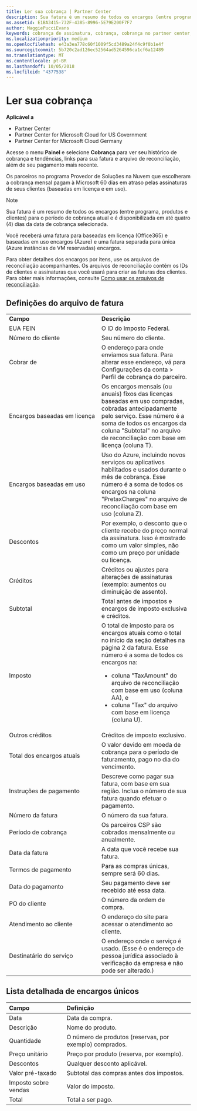 ```yaml
---
title: Ler sua cobrança | Partner Center
description: Sua fatura é um resumo de todos os encargos (entre programa, produtos e clientes) para o período atual mensal. Está disponível no painel do Partner Center.
ms.assetid: E1BA3415-732F-4385-8996-5E79E200F7F7
author: MaggiePucciEvans
keywords: cobrança de assinatura, cobrança, cobrança no partner center, ler minha cobrança, fatura, fatura do partner center, fatura do CSP, onde está minha cobrança?
ms.localizationpriority: medium
ms.openlocfilehash: e43a3ea778c60f1009f5cd3489a24f4c9f0b1e4f
ms.sourcegitcommit: 5b720c2ad126ec52564ad5264596ca1cf6a12489
ms.translationtype: MT
ms.contentlocale: pt-BR
ms.lasthandoff: 10/05/2018
ms.locfileid: "4377538"
---
```

# <a name="read-your-bill"></a>Ler sua cobrança

**Aplicável a**

-  Partner Center
-  Partner Center for Microsoft Cloud for US Government
-  Partner Center for Microsoft Cloud Germany

Acesse o menu **Painel** e selecione **Cobrança** para ver seu histórico de cobrança e tendências, links para sua fatura e arquivo de reconciliação, além de seu pagamento mais recente.

Os parceiros no programa Provedor de Soluções na Nuvem que escolheram a cobrança mensal pagam à Microsoft 60 dias em atraso pelas assinaturas de seus clientes (baseadas em licença e em uso).

> [!NOTE]  
> Sua fatura é um resumo de todos os encargos (entre programa, produtos e clientes) para o período de cobrança atual e é disponibilizada em até quatro (4) dias da data de cobrança selecionada.

Você receberá uma fatura para baseadas em licença (Office365) e baseadas em uso encargos (Azure) e uma fatura separada para única (Azure instâncias de VM reservadas) encargos.

Para obter detalhes dos encargos por itens, use os arquivos de reconciliação acompanhantes. Os arquivos de reconciliação contêm os IDs de clientes e assinaturas que você usará para criar as faturas dos clientes. Para obter mais informações, consulte [Como usar os arquivos de reconciliação](use-the-reconciliation-files.md).

## <a name="invoice-file-definitions"></a>Definições do arquivo de fatura


<table>
<colgroup>
<col width="50%" />
<col width="50%" />
</colgroup>
<tbody>
<tr class="odd">
<td><strong>Campo</strong></td>
<td><strong>Descrição</strong></td>
</tr>
<tr class="even">
<td>EUA FEIN</td>
<td>O ID do Imposto Federal.</td>
</tr>
<tr class="odd">
<td>Número do cliente</td>
<td>Seu número do cliente.</td>
</tr>
<tr class="even">
<td>Cobrar de</td>
<td>O endereço para onde enviamos sua fatura. Para alterar esse endereço, vá para Configurações da conta > Perfil de cobrança do parceiro. </td>
</tr>
<tr class="odd">
<td>Encargos baseadas em licença</td>
<td>Os encargos mensais (ou anuais) fixos das licenças baseadas em uso compradas, cobradas antecipadamente pelo serviço. Esse número é a soma de todos os encargos da coluna &quot;Subtotal&quot; no arquivo de reconciliação com base em licença (coluna T).</td>
</tr>
<tr class="even">
<td>Encargos baseadas em uso</td>
<td>Uso do Azure, incluindo novos serviços ou aplicativos habilitados e usados durante o mês de cobrança. Esse número é a soma de todos os encargos na coluna &quot;PretaxCharges&quot; no arquivo de reconciliação com base em uso (coluna Z).</td>
</tr>
<tr class="odd">
<td>Descontos</td>
<td>Por exemplo, o desconto que o cliente recebe do preço normal da assinatura. Isso é mostrado como um valor simples, não como um preço por unidade ou licença.</td>
</tr>
<tr class="odd">
<td>Créditos</td>
<td>Créditos ou ajustes para alterações de assinaturas (exemplo: aumentos ou diminuição de assento).</td>
</tr>
<tr class="even">
<tr class="even">
<td>Subtotal</td>
<td>Total antes de impostos e encargos de imposto exclusiva e créditos.</td>
</tr>
<td>Imposto</td>
<td>O total de imposto para os encargos atuais como o total no início da seção detalhes na página 2 da fatura. Esse número é a soma de todos os encargos na:
<ul>
<li>coluna &quot;TaxAmount&quot; do arquivo de reconciliação com base em uso (coluna AA), e</li>
<li>coluna &quot;Tax&quot; do arquivo com base em licença (coluna U).</li>
</ul></td>
</tr>
<tr class="odd">
<td>Outros créditos</td>
<td>Créditos de imposto exclusivo.</td>
</tr>
<tr class="even">
<td>Total dos encargos atuais</td>
<td>O valor devido em moeda de cobrança para o período de faturamento, pago no dia do vencimento.</td>
</tr>
<tr class="odd">
<td>Instruções de pagamento</td>
<td>Descreve como pagar sua fatura, com base em sua região. Inclua o número de sua fatura quando efetuar o pagamento.</td>
</tr>
<tr class="even">
<td>Número da fatura</td>
<td>O número da sua fatura.</td>
</tr>
<tr class="odd">
<td>Período de cobrança</td>
<td>Os parceiros CSP são cobrados mensalmente ou anualmente.</td>
</tr>
<tr class="even">
<td>Data da fatura</td>
<td>A data que você recebe sua fatura.</td>
</tr>
<tr class="odd">
<td>Termos de pagamento</td>
<td>Para as compras únicas, sempre será 60 dias.</td>
</tr>
<tr class="even">
<td>Data do pagamento</td>
<td>Seu pagamento deve ser recebido até essa data.</td>
</tr>
<tr class="odd">
<td>PO do cliente</td>
<td>O número da ordem de compra.</td>
</tr>
<tr class="even">
<td>Atendimento ao cliente</td>
<td>O endereço do site para acessar o atendimento ao cliente.</td>
</tr>
<tr class="odd">
<td>Destinatário do serviço</td>
<td>O endereço onde o serviço é usado. (Esse é o endereço de pessoa jurídica associado à verificação da empresa e não pode ser alterado.)</td>
</tr>
</tbody>
</table>

## <a name="itemized-list-of-one-time-charges"></a>Lista detalhada de encargos únicos

|**Campo** |**Definição**|
|:----------------|:-----------------------------|
|Data |Data da compra. |
|Descrição |Nome do produto. |
|Quantidade |O número de produtos (reservas, por exemplo) comprados. |
|Preço unitário |Preço por produto (reserva, por exemplo). |
|Descontos |Qualquer desconto aplicável. |
|Valor pré-taxado |Subtotal das compras antes dos impostos. |
|Imposto sobre vendas |Valor do imposto. |
|Total |Total a ser pago. |
 



